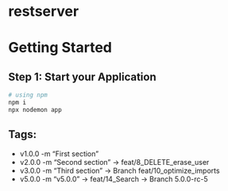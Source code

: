 # restserver

# Getting Started

## Step 1: Start your Application

```bash
# using npm
npm i
npx nodemon app
```

## Tags:
- v1.0.0 -m “First section”
- v2.0.0 -m “Second section” -> feat/8_DELETE_erase_user
- v3.0.0 -m “Third section” -> Branch feat/10_optimize_imports
- v5.0.0 -m “v5.0.0” -> feat/14_Search -> Branch 5.0.0-rc-5 
